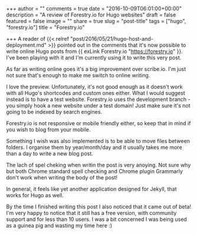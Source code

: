 +++
author = ""
comments = true
date = "2016-10-09T06:01:00+00:00"
description = "A review of Forestry.io for Hugo websites"
draft = false
featured = false
image = ""
share = true
slug = "post-title"
tags = ["hugo", "forestry.io"]
title = "Forestry.io"

+++
A reader of {{< relref "post/2016/05/21/hugo-host-and-deployment.md" >}} pointed out in the comments that it's now possible to write online Hugo posts from {{ exLink Forestry.io "https://forestry.io" }}. I've been playing with it and I'm currently using it to write this very post.

As far as writing online goes it's a big improvement over scribe.io. I'm just not sure that's enough to make me switch to online writing.

I love the preview. Unfortunately, it's not good enough as it doesn't work with all Hugo's shortcodes and custom ones either. What I would suggest instead is to have a test website. Forestry.io uses the development branch - you simply hook a new website under a test domain! Just make sure it's not going to be indexed by search engines.

Forestry.io is not responsive or mobile friendly either, so keep that in mind if you wish to blog from your mobile.

Something I wish was also implemented is to be able to move files between folders. I organise them by year/month/day and it usually takes me more than a day to write a new blog post.

The lach of spel cheking when writin the post is very anoying. Not sure why but both Chrome standard spell checking and Chrome plugin Grammarly don't work when writing the body of the post!

In general, it feels like yet another application designed for Jekyll, that works for Hugo as well.

By the time I finished writing this post I also noticed that it came out of beta! I'm very happy to notice that it still has a free version, with community support and for less than 10 users. I was a bit concerned I was being used as a guinea pig and wasting my time here :)